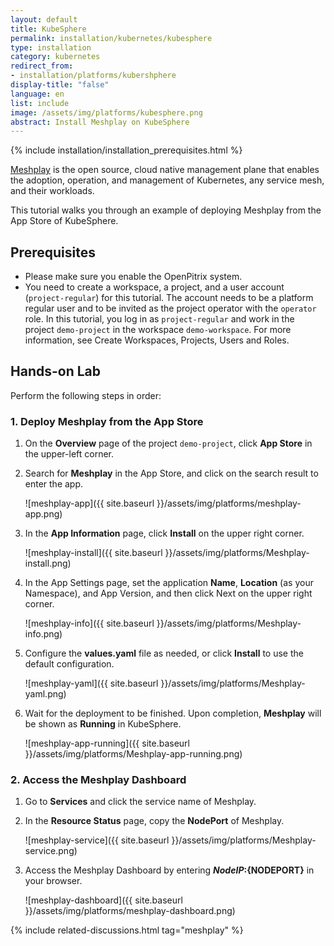 ```yaml
---
layout: default
title: KubeSphere
permalink: installation/kubernetes/kubesphere
type: installation
category: kubernetes
redirect_from:
- installation/platforms/kubershphere
display-title: "false"
language: en
list: include
image: /assets/img/platforms/kubesphere.png
abstract: Install Meshplay on KubeSphere
---
```


{% include installation/installation_prerequisites.html %}

[Meshplay](https://meshplay.khulnasoft.com/) is the open source, cloud native management plane that enables the adoption, operation, and management of Kubernetes, any service mesh, and their workloads.

This tutorial walks you through an example of deploying Meshplay from the App Store of KubeSphere.


## Prerequisites

- Please make sure you enable the OpenPitrix system.
- You need to create a workspace, a project, and a user account (`project-regular`) for this tutorial. The account needs to be a platform regular user and to be invited as the project operator with the `operator` role. In this tutorial, you log in as `project-regular` and work in the project `demo-project` in the workspace `demo-workspace`. For more information, see Create Workspaces, Projects, Users and Roles.


## Hands-on Lab

Perform the following steps in order:

### 1. <b>Deploy Meshplay from the App Store</b>


1. On the **Overview** page of the project `demo-project`, click **App Store** in the upper-left corner.
2. Search for **Meshplay** in the App Store, and click on the search result to enter the app.

    ![meshplay-app]({{ site.baseurl }}/assets/img/platforms/meshplay-app.png)
3. In the **App Information** page, click **Install** on the upper right corner.

    ![meshplay-install]({{ site.baseurl }}/assets/img/platforms/Meshplay-install.png)

4. In the App Settings page, set the application **Name**, **Location** (as your Namespace), and App Version, and then click Next on the upper right corner.

    ![meshplay-info]({{ site.baseurl }}/assets/img/platforms/Meshplay-info.png)

5. Configure the **values.yaml** file as needed, or click **Install** to use the default configuration.

    ![meshplay-yaml]({{ site.baseurl }}/assets/img/platforms/Meshplay-yaml.png)

6. Wait for the deployment to be finished. Upon completion, **Meshplay** will be shown as **Running** in KubeSphere.

    ![meshplay-app-running]({{ site.baseurl }}/assets/img/platforms/Meshplay-app-running.png)



### 2. <b>Access the Meshplay Dashboard</b>


1. Go to **Services** and click the service name of Meshplay.
2. In the **Resource Status** page, copy the **NodePort** of Meshplay.

    ![meshplay-service]({{ site.baseurl }}/assets/img/platforms/Meshplay-service.png)

3. Access the Meshplay Dashboard by entering **${NodeIP}:${NODEPORT}** in your browser.

    ![meshplay-dashboard]({{ site.baseurl }}/assets/img/platforms/meshplay-dashboard.png)

{% include related-discussions.html tag="meshplay" %}
